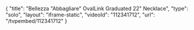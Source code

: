 {
    "title": "Bellezza \"Abbagliare\" OvalLink Graduated 22\" Necklace",
    "type": "solo",
    "layout": "iframe-static",
    "videoId": "112341712",
    "url": "\/tvpembed\/112341712"
}